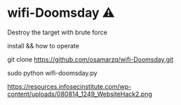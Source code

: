 # wifi-Doomsday ⚠️
Destroy the target with brute force


install && how to operate

git clone https://github.com/osamarzq/wifi-Doomsday.git


sudo python wifi-doomsday.py



https://resources.infosecinstitute.com/wp-content/uploads/080814_1249_WebsiteHack2.png

